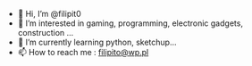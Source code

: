- 👋 Hi, I’m @filipit0
- 👀 I’m interested in gaming, programming, electronic gadgets, construction ...
- 🌱 I’m currently learning python, sketchup...
- 📫 How to reach me : filipito@wp.pl

<!---
filipit0/filipit0 is a ✨ special ✨ repository because its `README.md` (this file) appears on your GitHub profile.
You can click the Preview link to take a look at your changes.
--->

